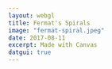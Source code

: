 ```yaml
---
layout: webgl
title: Fermat's Spirals
image: "fermat-spiral.jpeg"
date: 2017-08-11
excerpt: Made with Canvas
datgui: true
---
```


<style>
.webgl-container {
    background: #4499d6;
}
</style>

<script>
var startTime = Date.now() / 1000,
    time = startTime;

function resize() {
    var canvas = document.getElementById("canvas");
    // Lookup the size the browser is displaying the canvas.
    var displayWidth = canvas.parentNode.clientWidth;
    var displayHeight = canvas.parentNode.clientHeight;

    // Check if the canvas is not the same size.
    if (canvas.width !== displayWidth ||
        canvas.height !== displayHeight) {

        // Make the canvas the same size
        canvas.width = displayWidth;
        canvas.height = displayHeight;

        canvas.style.width = displayWidth + "px";
        canvas.style.height = displayHeight + "px";
    }

    return displayHeight / displayWidth;
}

function defineCanvasProperties(canvas) {
    canvas.cursor = {
        x: 0,
        y: 0,
        z: 0
    };
    canvas.setCursor = function(x, y, z) {
        var r = this.getBoundingClientRect();
        this.cursor.x = x - r.left;
        this.cursor.y = y - r.top;
        if (z !== undefined)
            this.cursor.z = z;
    }
    canvas.onmousedown = function(e) {
        this.setCursor(e.clientX, e.clientY, 1);
    }
    canvas.onmousemove = function(e) {
        this.setCursor(e.clientX, e.clientY);
    }
    canvas.onmouseup = function(e) {
        this.setCursor(e.clientX, e.clientY, 0);
    }

}

function drawCanvases(canvases) {
    window.canvases = canvases;
    for (var i = 0; i < canvases.length; i++)
        defineCanvasProperties(canvases[i]);
    setInterval(function() {
        resize();
        var i, canvas, context;
        time = Date.now() / 1000 - startTime;
        for (i = 0; i < canvases.length; i++)
            if ((canvas = canvases[i]).update) {
                context = canvas.getContext("2d");
                context.clearRect(0, 0, canvas.width, canvas.height);
                canvas.update(context);
            }
    }, 90);
}

function p2c(r, theta) {
    return [r * Math.cos(theta), r * Math.sin(theta), 0]
}
var d2r = function(theta) {
    return theta * Math.PI / 180;
}

function pixeltocord(p) {
    var w = canvas.width,
        h = canvas.height,
        x = p[0],
        y = p[1],
        z = p[2],
        fl = 5;
    x = (2 * x) / w - 1;
    y = (h - 2 * y) / w;
    x = x - (x * z) / fl;
    y = y - (y * z) / fl;
    return [x, y, 0];
}

function cordtopixel(c) {
    var w = canvas.width,
        h = canvas.height,
        x = c[0],
        y = c[1],
        z = c[2],
        fl = 5;

    x *= fl / (fl - z);
    y *= fl / (fl - z);

    x = w * x * 0.5 + 0.5 * w;
    y = -w * y * 0.5 + 0.5 * h;
    return [x, y, 0]


}

var boids, gui, params;

function renderCircle(ctx, r, theta, s) {
    var p = cordtopixel(p2c(r, theta));
    ctx.beginPath();
    ctx.arc(p[0], p[1], s, 0, Math.PI * 2, true);
    ctx.fill();
}

function render(ctx) {
    ctx.fillStyle = params.color;
    for (var i = 0; i < params.count; i++) {
        let r = params.scaling_factor * Math.sqrt(i);
        let theta = i * params.angle;
        renderCircle(ctx, r, d2r(theta), params.size);
    }
}

window.onload = function() {
    params = {
        size: 2,
        color: '#e23232',
        scaling_factor: 0.004,
        angle: 137.508,
        count: 10000
    }
    defineCanvasProperties(canvas);
    gui = new dat.GUI();
    gui.add(params, 'size', 1, 10);
    gui.add(params, 'scaling_factor', 0.001, 0.02);
    gui.add(params, 'angle', 0, 180);
    gui.add(params, 'count', 1, 20000);
    gui.addColor(params, 'color');
    canvas.update = render;
    drawCanvases([canvas]);
}
</script>
